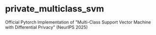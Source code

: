 # private_multiclass_svm
Official Pytorch Implementation of "Multi-Class Support Vector Machine with Differential Privacy" (NeurIPS 2025)
